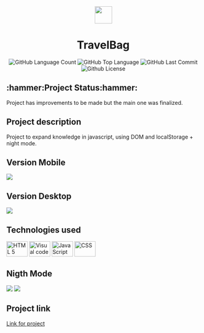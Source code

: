 <div align="center">
<img src="https://github.com/Guilbertoliveira/TravelBag/blob/main/img/bag.png" width="45">
<h1 > TravelBag </h1>
<img alt="GitHub Language Count" src="https://img.shields.io/github/languages/count/Guilbertoliveira/TravelBag" />
<img alt="GitHub Top Language" src="https://img.shields.io/github/languages/top/Guilbertoliveira/TravelBag" />
<img alt="GitHub Last Commit" src="https://img.shields.io/github/last-commit/Guilbertoliveira/TravelBag" />
<img alt="Github License" src="https://img.shields.io/github/license/Guilbertoliveira/TravelBag" />

</div>
<h2 id="status-do-projeto">:hammer:Project Status:hammer:</h2>
<p>Project has improvements to be made but the main one was finalized.</p>
<h2 id="descricao-projeto">Project description</h2>
Project to expand knowledge in javascript, using DOM and localStorage + night mode.

<h2 id="versaomobile">Version Mobile</h2>
<img src="https://user-images.githubusercontent.com/41201436/221730654-391af007-6df2-4de8-9747-fadc43a29db2.gif">
<h2>Version Desktop</h2>
<img src="https://user-images.githubusercontent.com/41201436/221730224-1dfbbce7-6eb0-4bef-8a79-f5145888597f.gif">
<h2>Technologies used</h2>
<p> 
<p>
        <img src="https://cdn.jsdelivr.net/gh/devicons/devicon/icons/html5/html5-plain-wordmark.svg" height="40" width="55" title="HTML 5" />
        <img src="https://cdn.jsdelivr.net/gh/devicons/devicon/icons/visualstudio/visualstudio-plain.svg" height="40" width="55" title="Visual code"  />
        <img src="https://cdn.jsdelivr.net/gh/devicons/devicon/icons/javascript/javascript-plain.svg" height="40" width="55" title="JavaScript"/> 
        <img src="https://cdn.jsdelivr.net/gh/devicons/devicon/icons/css3/css3-original-wordmark.svg" height="40" width="55" title="CSS" /></p>
        
<h2>Nigth Mode</h2>
<img src="https://user-images.githubusercontent.com/41201436/222188911-e8274929-b9da-47cd-ad29-d4470cc251cb.png">
<img src="https://user-images.githubusercontent.com/41201436/222189056-75139ed1-a904-452c-bf95-eb6b2e0e9dd4.png">
<h2> Project link </h2>
<a href="https://travel-bag-lovat.vercel.app/">Link for project</a>




